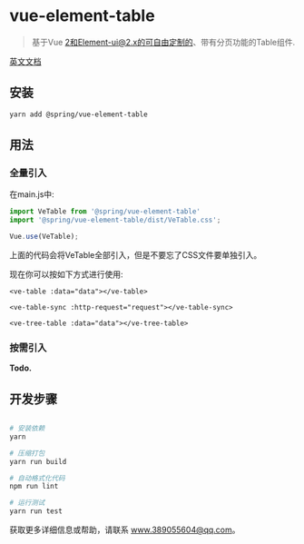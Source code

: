 # vue-element-table

> 基于Vue 2和Element-ui@2.x的可自由定制的、带有分页功能的Table组件.

[英文文档](README.md)

## 安装

```bash
yarn add @spring/vue-element-table
```

## 用法

### 全量引入

在main.js中:

```js
import VeTable from '@spring/vue-element-table'
import '@spring/vue-element-table/dist/VeTable.css';

Vue.use(VeTable);
```

上面的代码会将VeTable全部引入，但是不要忘了CSS文件要单独引入。

现在你可以按如下方式进行使用:

```vue
<ve-table :data="data"></ve-table>

<ve-table-sync :http-request="request"></ve-table-sync>

<ve-tree-table :data="data"></ve-tree-table>
```

### 按需引入

<b>Todo.</b>

## 开发步骤

``` bash

# 安装依赖
yarn

# 压缩打包
yarn run build

# 自动格式化代码
npm run lint

# 运行测试
yarn run test

```

获取更多详细信息或帮助，请联系 <www.389055604@qq.com>。
